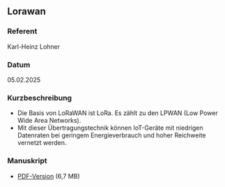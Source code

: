 ## Lorawan


### Referent
Karl-Heinz Lohner

### Datum
05.02.2025

### Kurzbeschreibung
- Die Basis von LoRaWAN ist LoRa. Es zählt zu den LPWAN (Low Power
Wide Area Networks).
- Mit dieser Übertragungstechnik können IoT-Geräte mit niedrigen
Datenraten bei geringem Energieverbrauch und hoher Reichweite
vernetzt werden.

### Manuskript
          
* [PDF-Version](/download/Vortraege/Lorawan.pdf) (6,7 MB)

